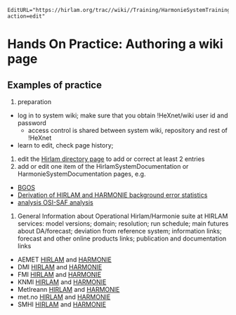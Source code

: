 ```@meta
EditURL="https://hirlam.org/trac//wiki//Training/HarmonieSystemTraining2008/Training/WikiAuthoring?action=edit"
```

# Hands On Practice: Authoring a wiki page

## Examples of practice

 1. preparation
  * log in to system wiki; make sure that you obtain !HeXnet/wiki user id and password
    * access control is shared between system wiki, repository and rest of !HeXnet
  * learn to edit, check page history;
 1. edit the [Hirlam directory page](../../../HirlamDirectory/Alphabetical.md) to add or correct at least 2 entries
 1. add or edit one item of the HirlamSystemDocumentation or HarmonieSystemDocumentation pages, e.g.
   * [BGOS](../../../HirlamSystemDocumentation/Analysis/SYNOP/BGOS.md)
   * [Derivation of HIRLAM and HARMONIE background error statistics](../../../HarmonieSystemDocumentation/DataAssimilation3DVAR.md)
   * [analysis OSI-SAF analysis](../../../HirlamSystemDocumentation/Analysis/OSI-SAF.md)
 1. General Information about Operational Hirlam/Harmonie suite at HIRLAM services: model versions; domain;  resolution; run schedule; main futures about DA/forecast; deviation from reference system; information links; forecast and other online products links; publication and documentation links
   * AEMET [HIRLAM](../../../AEMET_HIRLAM.md) and [HARMONIE](../../../AEMET_HARMONIE.md)
   * DMI [HIRLAM](../../../DMI_HIRLAM.md) and [HARMONIE](../../../DMI_HARMONIE.md)
   * FMI [HIRLAM](../../../FMI_HIRLAM.md) and [HARMONIE](../../../FMI_HARMONIE.md)
   * KNMI [HIRLAM](../../../KNMI_HIRLAM.md) and [HARMONIE](../../../KNMI_HARMONIE.md)
   * MetIreann [HIRLAM](../../../METIE_HIRLAM.md) and [HARMONIE](../../../METIE_HARMONIE.md)
   * met.no [HIRLAM](../../../metno_HIRLAM.md) and [HARMONIE](../../../metno_HARMONIE.md)
   * SMHI [HIRLAM](../../../SMHI_HIRLAM.md) and [HARMONIE](../../../SMHI_HARMONIE.md)
